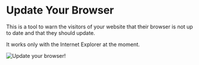 # Update Your Browser

This is a tool to warn the visitors of your website that their browser is not up to date and that they should update.

It works only with the Internet Explorer at the moment.

![Update your browser!](https://raw.github.com/adius/UpdateYourBrowser/master/img/default_en.png "Update your browser!")

